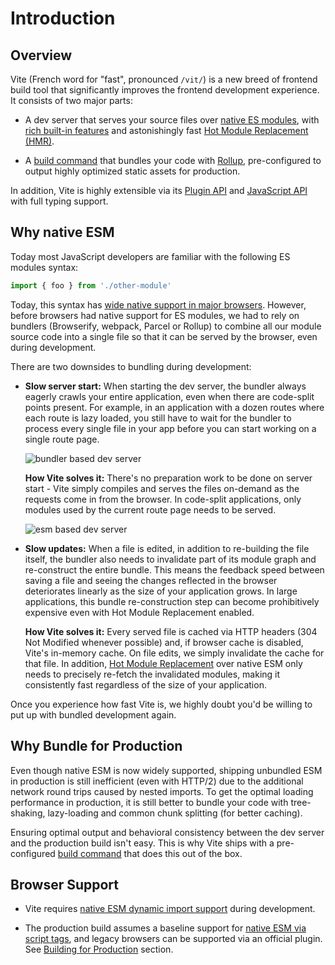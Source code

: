 # Introduction

## Overview

Vite (French word for "fast", pronounced `/vit/`) is a new breed of frontend build tool that significantly improves the frontend development experience. It consists of two major parts:

- A dev server that serves your source files over [native ES modules](https://developer.mozilla.org/en-US/docs/Web/JavaScript/Guide/Modules), with [rich built-in features](./features) and astonishingly fast [Hot Module Replacement (HMR)](./features#hot-module-replacement).

- A [build command](./build) that bundles your code with [Rollup](https://rollupjs.org), pre-configured to output highly optimized static assets for production.

In addition, Vite is highly extensible via its [Plugin API](./api-plugin) and [JavaScript API](./api-javascript) with full typing support.

## Why native ESM

Today most JavaScript developers are familiar with the following ES modules syntax:

```js
import { foo } from './other-module'
```

Today, this syntax has [wide native support in major browsers](https://caniuse.com/es6-module). However, before browsers had native support for ES modules, we had to rely on bundlers (Browserify, webpack, Parcel or Rollup) to combine all our module source code into a single file so that it can be served by the browser, even during development.

There are two downsides to bundling during development:

- **Slow server start:** When starting the dev server, the bundler always eagerly crawls your entire application, even when there are code-split points present. For example, in an application with a dozen routes where each route is lazy loaded, you still have to wait for the bundler to process every single file in your app before you can start working on a single route page.

  ![bundler based dev server](/images/bundler.png)

  **How Vite solves it:** There's no preparation work to be done on server start - Vite simply compiles and serves the files on-demand as the requests come in from the browser. In code-split applications, only modules used by the current route page needs to be served.

  ![esm based dev server](/images/esm.png)

- **Slow updates:** When a file is edited, in addition to re-building the file itself, the bundler also needs to invalidate part of its module graph and re-construct the entire bundle. This means the feedback speed between saving a file and seeing the changes reflected in the browser deteriorates linearly as the size of your application grows. In large applications, this bundle re-construction step can become prohibitively expensive even with Hot Module Replacement enabled.

  **How Vite solves it:** Every served file is cached via HTTP headers (304 Not Modified whenever possible) and, if browser cache is disabled, Vite's in-memory cache. On file edits, we simply invalidate the cache for that file. In addition, [Hot Module Replacement](./features#hot-module-replacement) over native ESM only needs to precisely re-fetch the invalidated modules, making it consistently fast regardless of the size of your application.

Once you experience how fast Vite is, we highly doubt you'd be willing to put up with bundled development again.

## Why Bundle for Production

Even though native ESM is now widely supported, shipping unbundled ESM in production is still inefficient (even with HTTP/2) due to the additional network round trips caused by nested imports. To get the optimal loading performance in production, it is still better to bundle your code with tree-shaking, lazy-loading and common chunk splitting (for better caching).

Ensuring optimal output and behavioral consistency between the dev server and the production build isn't easy. This is why Vite ships with a pre-configured [build command](./build) that does this out of the box.

## Browser Support

- Vite requires [native ESM dynamic import support](https://caniuse.com/es6-module-dynamic-import) during development.

- The production build assumes a baseline support for [native ESM via script tags](https://caniuse.com/es6-module), and legacy browsers can be supported via an official plugin. See [Building for Production](./build) section.
